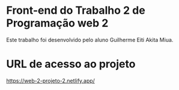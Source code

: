 # Front-end do Trabalho 2 de Programação web 2
Este trabalho foi desenvolvido pelo aluno Guilherme Eiti Akita Miua.

# URL de acesso ao projeto
https://web-2-projeto-2.netlify.app/
